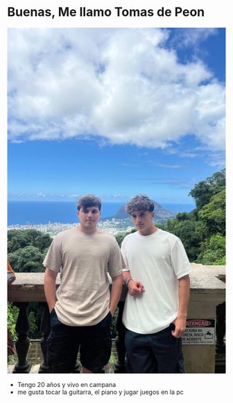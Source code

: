 # Buenas, Me llamo Tomas de Peon

!["Foto yo"](FotodePresentacion.JPG)

- Tengo 20 años y vivo en campana
- me gusta tocar la guitarra, el piano y jugar juegos en la pc

